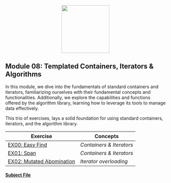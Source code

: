 <div align=center>
    <img src="https://cdn.jsdelivr.net/gh/devicons/devicon/icons/cplusplus/cplusplus-original.svg" width="150" height="150" />
</div>


## Module 08: Templated Containers, Iterators & Algorithms  


In this module, we dive into the fundamentals of standard containers and iterators, familiarizing ourselves with their fundamental concepts and functionalities. Additionally, we explore the capabilities and functions offered by the algorithm library, learning how to leverage its tools to manage data effectively.  

This trio of exercises, lays a solid foundation for using standard containers, iterators, and the algorithm library.


| Exercise                                       | Concepts                       |
| -----------------------------------------------| ------------------------------- |
| [EX00: Easy Find](https://github.com/arommers/CPP_Modules/blob/master/08/ex00/README.md) | *Containers & Iterators* |
| [EX01: Span](https://github.com/arommers/CPP_Modules/blob/master/08/ex01/README.md) | *Containers & Iterators* |
| [EX02: Mutated Abomination](https://github.com/arommers/CPP_Modules/blob/master/08/ex02/README.md) | *Iterator overloading* |


#### [Subject File](https://cdn.intra.42.fr/pdf/pdf/82550/en.subject.pdf)

